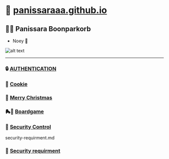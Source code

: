 # 🌟 [panissaraaa.github.io](https://panissaraaa.github.io)

## 👩‍💻 **Panissara Boonparkorb**
   - Noey 🎀

![alt text](Imgs/IMG_8299.jpeg)

---

### 🔒 [AUTHENTICATION](authentication)

### 🍪 [Cookie](cookie.md)

### 🎄 [Merry Christmas](E-Card.md)

### 🛼🥇 [Boardgame](boardgame.md)
### 🔐 [Security Control](Security-Control.md)
security-requirment.md
### 🔐 [Security requirment ](security-requirment.md)
